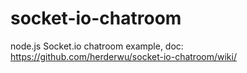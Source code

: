 socket-io-chatroom
==================

node.js Socket.io chatroom example, doc: https://github.com/herderwu/socket-io-chatroom/wiki/

